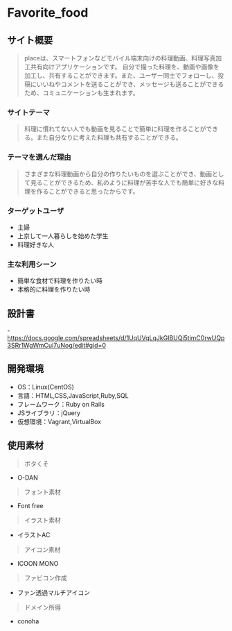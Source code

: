 # Favorite_food

## サイト概要
>placeは、スマートフォンなどモバイル端末向けの料理動画、料理写真加工共有向けアプリケーションです。
>自分で撮った料理を、動画や画像を加工し、共有することができます。また、ユーザー同士でフォローし、投稿にいいねやコメントを送ることができ、メッセージも送ることができるため、コミュニケーションも生まれます。


### サイトテーマ
>料理に慣れてない人でも動画を見ることで簡単に料理を作ることができる。また自分なりに考えた料理も共有することができる。

### テーマを選んだ理由
>さまざまな料理動画から自分の作りたいものを選ぶことができ、動画として見ることができるため、私のように料理が苦手な人でも簡単に好きな料理を作ることができると思ったからです。

### ターゲットユーザ
- 主婦
- 上京して一人暮らしを始めた学生
- 料理好きな人

### 主な利用シーン
- 簡単な食材で料理を作りたい時
- 本格的に料理を作りたい時


## 設計書
-https://docs.google.com/spreadsheets/d/1UqUVqLqJkGIBUQi5timC0rwUQp3SRr1WgWmCui7uNog/edit#gid=0

## 開発環境
- OS：Linux(CentOS)
- 言語：HTML,CSS,JavaScript,Ruby,SQL
- フレームワーク：Ruby on Rails
- JSライブラリ：jQuery
- 仮想環境：Vagrant,VirtualBox

## 使用素材
> ボタくそ
- O-DAN

> フォント素材
- Font free

> イラスト素材
- イラストAC

> アイコン素材
- ICOON MONO

> ファビコン作成
- ファン透過マルチアイコン

> ドメイン所得
- conoha





